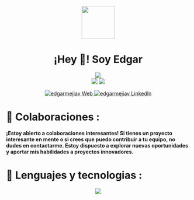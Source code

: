 <div align="center">
  <a href="https://www.linkedin.com/in/legamejiav/" target="_blank" >
<img src="https://avatars.githubusercontent.com/u/35704346?v=4"  style="margin-top: 50px" height="90px" width="auto" /> 
  </a>
<h1>
¡Hey 👋! Soy Edgar
</h1>

</div>

<!-- Github Stats -->
<div align="center">
    <img src="http://github-profile-summary-cards.vercel.app/api/cards/profile-details?username=edgarmejiav&theme=blueberry"/>
    <br>
    <img src="http://github-profile-summary-cards.vercel.app/api/cards/repos-per-language?username=edgarmejiav&theme=blueberry&exclude=CSS,ShaderLab" />
    <img src="http://github-profile-summary-cards.vercel.app/api/cards/most-commit-language?username=edgarmejiav&theme=blueberry&exclude=CSS,ShaderLab" />
</div>

<!-- Social Media -->
<p align="center">
    <a href="https://edgarmejiav.vercel.app" target="_blank">
        <img alt="edgarmejiav Web" src="https://img.shields.io/badge/Website-3b5998?style=for-the-badge&logo=google-chrome&logoColor=white"/>
    </a>
    <a href="https://www.linkedin.com/in/legamejiav/" target="_blank">
        <img alt="edgarmejiav LinkedIn" src="https://img.shields.io/badge/-LinkedIn-0e76a8?style=for-the-badge&logo=Linkedin&logoColor=white"/>
    </a>

</p>



# 🤝 Colaboraciones :

**¡Estoy abierto a colaboraciones interesantes! Si tienes un proyecto interesante en mente o si crees que puedo contribuir
a tu equipo, no dudes en contactarme. Estoy dispuesto a explorar nuevas oportunidades y aportar mis habilidades a
proyectos innovadores.**

# 🚀 Lenguajes y tecnologias :

<p align="center">
  <a href="https://www.linkedin.com/in/legamejiav/">
    <img src="https://skillicons.dev/icons?i=git,js,react,vue,next,angular,tailwind,css,html,vite,webpack,vercel,linux,nodejs,materialui,jest,figma,fastapi,express" />
  </a>
</p>
